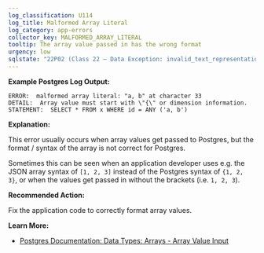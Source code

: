 ```yaml
---
log_classification: U114
log_title: Malformed Array Literal
log_category: app-errors
collector_key: MALFORMED_ARRAY_LITERAL
tooltip: The array value passed in has the wrong format
urgency: low
sqlstate: "22P02 (Class 22 — Data Exception: invalid_text_representation)"
---
```


**Example Postgres Log Output:**

```
ERROR:  malformed array literal: "a, b" at character 33
DETAIL:  Array value must start with \"{\" or dimension information.
STATEMENT:  SELECT * FROM x WHERE id = ANY ('a, b')
```

**Explanation:**

This error usually occurs when array values get passed to Postgres, but the format / syntax
of the array is not correct for Postgres.

Sometimes this can be seen when an application developer uses e.g. the JSON
array syntax of `[1, 2, 3]` instead of the Postgres syntax of `{1, 2, 3}`, or when
the values get passed in without the brackets (i.e. `1, 2, 3`).

**Recommended Action:**

Fix the application code to correctly format array values.

**Learn More:**

* [Postgres Documentation: Data Types: Arrays - Array Value Input](https://www.postgresql.org/docs/current/static/arrays.html#ARRAYS-INPUT)
